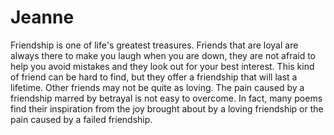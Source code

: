 # Jeanne

Friendship is one of life's greatest treasures. Friends that are loyal are always there to make you laugh when you are down, they are not afraid to help you avoid mistakes and they look out for your best interest. This kind of friend can be hard to find, but they offer a friendship that will last a lifetime. Other friends may not be quite as loving. The pain caused by a friendship marred by betrayal is not easy to overcome. In fact, many poems find their inspiration from the joy brought about by a loving friendship or the pain caused by a failed friendship.
